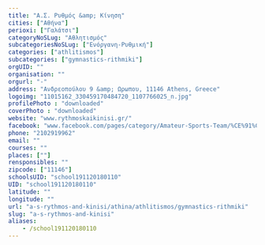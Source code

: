 ```yaml
---
title: "Α.Σ. Ρυθμός &amp; Κίνηση"
cities: ["Αθήνα"]
perioxi: ["Γαλάτσι"]
categoryNoSLug: "Αθλητισμός"
subcategoriesNoSLug: ["Ενόργανη-Ρυθμική"]
categories: ["athlitismos"]
subcategories: ["gymnastics-rithmiki"]
orgUID: ""
organisation: ""
orgurl: "-"
address: "Ανδρεοπούλου 9 &amp; Ωρωπου, 11146 Athens, Greece"
logoimg: "11015162_330459170484720_1107766025_n.jpg"
profilePhoto : "downloaded"
coverPhoto : "downloaded"
website: "www.rythmoskaikinisi.gr/"
facebook: "www.facebook.com/pages/category/Amateur-Sports-Team/%CE%91%CE%A3-%CE%A1%CF%85%CE%B8%CE%BC%CF%8C%CF%82-%CE%9A%CE%AF%CE%BD%CE%B7%CF%83%CE%B7-195259240550098/"
phone: "2102919962"
email: ""
courses: ""
places: [""]
rensponsibles: ""
zipcode: ["11146"]
schoolsUID: "school191120180110"
UID: "school191120180110"
latitude: ""
longitude: ""
url: "a-s-rythmos-and-kinisi/athina/athlitismos/gymnastics-rithmiki"
slug: "a-s-rythmos-and-kinisi"
aliases:
    - /school191120180110
---
```





